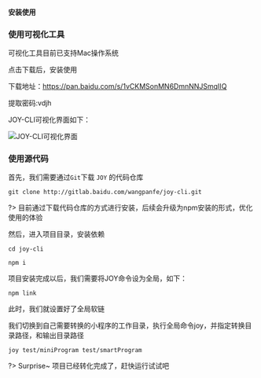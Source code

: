 #### 安装使用

### 使用可视化工具

可视化工具目前已支持Mac操作系统

点击下载后，安装使用

下载地址：https://pan.baidu.com/s/1vCKMSonMN6DmnNNJSmqIIQ

提取密码:vdjh

JOY-CLI可视化界面如下：

![JOY-CLI可视化界面](https://issuecdn.baidupcs.com/issue/netdisk/ts_ad/help/1582081214.png)

### 使用源代码

首先，我们需要通过`Git`下载 `JOY` 的代码仓库

```
git clone http://gitlab.baidu.com/wangpanfe/joy-cli.git
```

?> 目前通过下载代码仓库的方式进行安装，后续会升级为npm安装的形式，优化使用的体验

然后，进入项目目录，安装依赖

```
cd joy-cli
```

```
npm i
```

项目安装完成以后，我们需要将JOY命令设为全局，如下：

```
npm link
``` 

此时，我们就设置好了全局软链

我们切换到自己需要转换的小程序的工作目录，执行全局命令joy，并指定转换目录路径，和输出目录路径

```
joy test/miniProgram test/smartProgram
```

?> Surprise~ 项目已经转化完成了，赶快运行试试吧